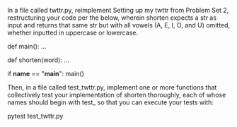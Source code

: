 In a file called twttr.py, reimplement Setting up my twttr from Problem Set 2, restructuring your code per the below,
wherein shorten expects a str as input and returns that same str but with all vowels (A, E, I, O, and U) omitted, 
whether inputted in uppercase or lowercase.

def main():
    ...

def shorten(word):
    ...

if __name__ == "__main__":
    main()

Then, in a file called test_twttr.py, implement one or more functions that collectively test your
implementation of shorten thoroughly, each of whose names should begin with test_ so that you can 
execute your tests with:

pytest test_twttr.py

